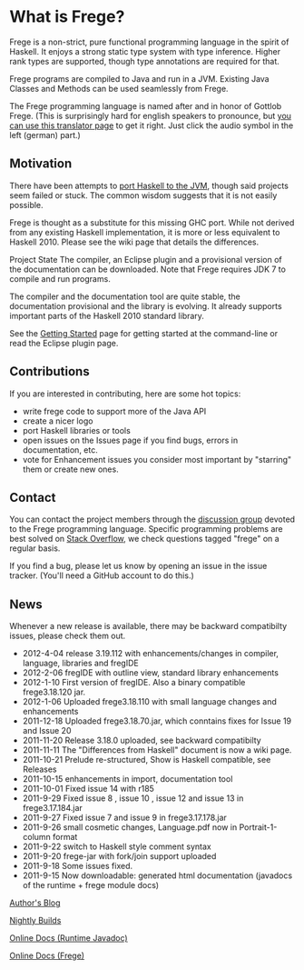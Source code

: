 What is Frege?
==============

Frege is a non-strict, pure functional programming language in the spirit of Haskell. It enjoys a strong static type system with type inference. Higher rank types are supported, though type annotations are required for that.

Frege programs are compiled to Java and run in a JVM. Existing Java Classes and Methods can be used seamlessly from Frege.

The Frege programming language is named after and in honor of Gottlob Frege. (This is surprisingly hard for english speakers to pronounce, but [you can use this translator page](http://translate.google.de/#de/en/Frege) to get it right. Just click the audio symbol in the left (german) part.)

Motivation
----------

There have been attempts to [port Haskell to the JVM](http://www.haskell.org/haskellwiki/GHC/FAQ#Why_isn.27t_GHC_available_for_.NET_or_on_the_JVM.3F), though said projects seem failed or stuck. The common wisdom suggests that it is not easily possible.

Frege is thought as a substitute for this missing GHC port. While not derived from any existing Haskell implementation, it is more or less equivalent to Haskell 2010. Please see the wiki page that details the differences.

Project State
The compiler, an Eclipse plugin and a provisional version of the documentation can be downloaded. Note that Frege requires JDK 7 to compile and run programs.

The compiler and the documentation tool are quite stable, the documentation provisional and the library is evolving. It already supports important parts of the Haskell 2010 standard library.

See the [Getting Started](https://github.com/YoEight/frege/wiki/Getting-Started) page for getting started at the command-line or read the Eclipse plugin page.

Contributions
-------------

If you are interested in contributing, here are some hot topics:

* write frege code to support more of the Java API
* create a nicer logo
* port Haskell libraries or tools
* open issues on the Issues page if you find bugs, errors in documentation, etc.
* vote for Enhancement issues you consider most important by "starring" them or create new ones.

Contact
-------

You can contact the project members through the
[discussion group](http://groups.google.com/group/frege-programming-language)
devoted to the Frege programming language.
Specific programming problems are best solved on
[Stack Overflow](http://stackoverflow.com/questions/tagged/frege),
we check questions tagged "frege" on a regular basis.

If you find a bug, please let us know by opening an issue in the issue tracker.
(You'll need a GitHub account to do this.)

News
----

Whenever a new release is available, there may be backward compatibilty issues, please check them out.

* 2012-4-04 release 3.19.112 with enhancements/changes in compiler, language, libraries and fregIDE
* 2012-2-06 fregIDE with outline view, standard library enhancements
* 2012-1-10 First version of fregIDE. Also a binary compatible frege3.18.120 jar.
* 2012-1-06 Uploaded frege3.18.110 with small language changes and enhancements
* 2011-12-18 Uploaded frege3.18.70.jar, which conntains fixes for  Issue 19  and  Issue 20
* 2011-11-20 Release 3.18.0 uploaded, see backward compatibilty
* 2011-11-11 The "Differences from Haskell" document is now a wiki page.
* 2011-10-21 Prelude re-structured, Show is Haskell compatible, see Releases
* 2011-10-15 enhancements in import, documentation tool
* 2011-10-01 Fixed  issue 14  with r185
* 2011-9-29 Fixed  issue 8 ,  issue 10 ,  issue 12  and  issue 13  in frege3.17.184.jar
* 2011-9-27 Fixed  issue 7  and  issue 9  in frege3.17.178.jar
* 2011-9-26 small cosmetic changes, Language.pdf now in Portrait-1-column format
* 2011-9-22 switch to Haskell style comment syntax
* 2011-9-20 frege-jar with fork/join support uploaded
* 2011-9-18 Some issues fixed.
* 2011-9-15 Now downloadable: generated html documentation (javadocs of the runtime + frege module docs)

[Author's Blog](http://fregepl.blogspot.com/)

[Nightly Builds](http://jamestastic.com/jenkins/job/frege)

[Online Docs (Runtime Javadoc)](http://jamestastic.com/frege-doc/)

[Online Docs (Frege)](http://jamestastic.com/frege-doc/frege/)